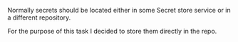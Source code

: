 Normally secrets should be located either in some Secret store service or in a different repository.

For the purpose of this task I decided to store them directly in the repo.
